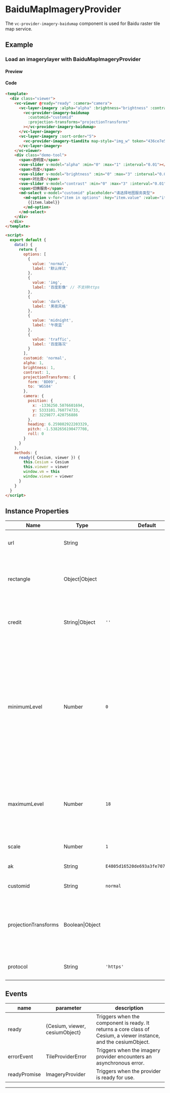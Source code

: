 # BaiduMapImageryProvider

The `vc-provider-imagery-baidumap` component is used for Baidu raster tile map service.

## Example

### Load an imagerylayer with BaiduMapImageryProvider

#### Preview

<doc-preview>
  <template>
    <div class="viewer">
      <vc-viewer @ready="ready" :camera="camera">
        <vc-layer-imagery :alpha="alpha" :brightness="brightness" :contrast="contrast" :sort-order="10">
          <vc-provider-imagery-baidumap
            :customid="customid"
            :projection-transforms="projectionTransforms"
          ></vc-provider-imagery-baidumap>
        </vc-layer-imagery>
        <vc-layer-imagery :sort-order="5">
          <vc-provider-imagery-tianditu map-style="img_w" token="436ce7e50d27eede2f2929307e6b33c0"></vc-provider-imagery-tianditu>
        </vc-layer-imagery>
      </vc-viewer>
      <div class="demo-tool">
        <span>透明度</span>
        <vue-slider v-model="alpha" :min="0" :max="1" :interval="0.01"></vue-slider>
        <span>亮度</span>
        <vue-slider v-model="brightness" :min="0" :max="3" :interval="0.01"></vue-slider>
        <span>对比度</span>
        <vue-slider v-model="contrast" :min="0" :max="3" :interval="0.01"></vue-slider>
        <span>切换服务</span>
        <md-select v-model="customid" placeholder="请选择地图服务类型">
          <md-option v-for="item in options" :key="item.value" :value="item.value">
            {{item.label}}
          </md-option>
        </md-select>
      </div>
    </div>
  </template>

  <script>
    export default {
      data() {
        return {
          options: [
            {
              value: 'normal',
              label: '默认样式'
            },
            {
              value: 'img',
              label: '百度影像' // 不支持https
            },
            {
              value: 'dark',
              label: '黑夜风格'
            },
            {
              value: 'midnight',
              label: '午夜蓝'
            },
            {
              value: 'traffic',
              label: '百度路况'
            }
          ],
          customid: 'normal',
          alpha: 1,
          brightness: 1,
          contrast: 1,
          projectionTransforms: {
            form: 'BD09',
            to: 'WGS84'
          },
          camera: {
            position: {
              x: -1336250.5076601694,
              y: 5333101.760774733,
              z: 3229877.420756886
            },
            heading: 6.259802922203329,
            pitch: -1.5382656190477708,
            roll: 0
          }
        }
      },
      methods: {
        ready({ Cesium, viewer }) {
          this.Cesium = Cesium
          this.viewer = viewer
          window.vm = this
          window.viewer = viewer
        }
      }
    }
  </script>
</doc-preview>

#### Code

```html
<template>
  <div class="viewer">
    <vc-viewer @ready="ready" :camera="camera">
      <vc-layer-imagery :alpha="alpha" :brightness="brightness" :contrast="contrast" :sort-order="10">
        <vc-provider-imagery-baidumap
          :customid="customid"
          :projection-transforms="projectionTransforms"
        ></vc-provider-imagery-baidumap>
      </vc-layer-imagery>
      <vc-layer-imagery :sort-order="5">
        <vc-provider-imagery-tianditu map-style="img_w" token="436ce7e50d27eede2f2929307e6b33c0"></vc-provider-imagery-tianditu>
      </vc-layer-imagery>
    </vc-viewer>
    <div class="demo-tool">
      <span>透明度</span>
      <vue-slider v-model="alpha" :min="0" :max="1" :interval="0.01"></vue-slider>
      <span>亮度</span>
      <vue-slider v-model="brightness" :min="0" :max="3" :interval="0.01"></vue-slider>
      <span>对比度</span>
      <vue-slider v-model="contrast" :min="0" :max="3" :interval="0.01"></vue-slider>
      <span>切换服务</span>
      <md-select v-model="customid" placeholder="请选择地图服务类型">
        <md-option v-for="item in options" :key="item.value" :value="item.value">
          {{item.label}}
        </md-option>
      </md-select>
    </div>
  </div>
</template>

<script>
  export default {
    data() {
      return {
        options: [
          {
            value: 'normal',
            label: '默认样式'
          },
          {
            value: 'img',
            label: '百度影像' // 不支持https
          },
          {
            value: 'dark',
            label: '黑夜风格'
          },
          {
            value: 'midnight',
            label: '午夜蓝'
          },
          {
            value: 'traffic',
            label: '百度路况'
          }
        ],
        customid: 'normal',
        alpha: 1,
        brightness: 1,
        contrast: 1,
        projectionTransforms: {
          form: 'BD09',
          to: 'WGS84'
        },
        camera: {
          position: {
            x: -1336250.5076601694,
            y: 5333101.760774733,
            z: 3229877.420756886
          },
          heading: 6.259802922203329,
          pitch: -1.5382656190477708,
          roll: 0
        }
      }
    },
    methods: {
      ready({ Cesium, viewer }) {
        this.Cesium = Cesium
        this.viewer = viewer
        window.vm = this
        window.viewer = viewer
      }
    }
  }
</script>
```

## Instance Properties

<!-- prettier-ignore -->
| Name | Type | Default | Description |
| ---- | ---- | ------- | ----------- |
| url | String | | `optional` Specify the service address. |
| rectangle | Object\|Object | | `optional` The rectangle of the layer. This parameter is ignored when accessing a tiled layer. |
| credit | String\|Object | `''` | `optional` A credit for the data source, which is displayed on the canvas. |
| minimumLevel | Number | `0` | `optional` The minimum level-of-detail supported by the imagery provider. Take care when specifying this that the number of tiles at the minimum level is small, such as four or less. A larger number is likely to result in rendering problems. |
| maximumLevel | Number | `18` | `optional` The maximum level-of-detail supported by the imagery provider, or undefined if there is no limit. |
| scale | Number | `1` | `optional` Specify the scale. |
| ak | String | `E4805d16520de693a3fe707cdc962045` | `optional` Specify the baidumap key. |
| customid | String | `normal` | `optional` Specify the customid. |img/vec/traffic/normal/light/dark/redalert/googlelite/grassgreen/midnight/pink/darkgreen/bluish/grayscale/hardedge|
| projectionTransforms | Boolean\|Object |  | `optional` Specify the projection transformation parameters. such as { from: 'BD09', to: 'WGS84' }** |
| protocol | String | `'https'` | `optional` Specify protocol of service. |

## Events

<!-- prettier-ignore -->
| name | parameter | description |
| ---- | --------- | ----------- |
| ready | {Cesium, viewer, cesiumObject} | Triggers when the component is ready. It returns a core class of Cesium, a viewer instance, and the cesiumObject. |
| errorEvent | TileProviderError | Triggers when the imagery provider encounters an asynchronous error. |
| readyPromise | ImageryProvider | Triggers when the provider is ready for use. |

---

